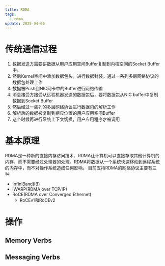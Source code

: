 ```yaml
---
title: RDMA
tags:
  - rdma
update: 2025-04-06
---
```

# 传统通信过程
1. 数据发送方需要讲数据从用户应用空间Buffer复制到内核空间的Socket Buffer中。
2. 然后Kernel空间中添加数据包头，进行数据封装。通过一系列多层网络协议的数据包处理工作
3. 数据被Push到NIC网卡中的Buffer进行网络传输
4. 消息接受方接受从远程机器发送的数据包后，要将数据包从NIC buffer中复制数据到Socket Buffer
5. 然后经过一些列的多层网络协议进行数据包的解析工作
6. 解析后的数据被复制到相应位置的用户应用空间Buffer
7. 这个时候再进行系统上下文切换，用户应用程序才被调用
# 基本原理
RDMA是一种新的直接内存访问技术，RDMA让计算机可以直接存取其他计算机的内存，而不需要经过处理器的处理。RDMA将数据从一个系统快速移动到远程系统的内存中，而不对操作系统造成任何影响。
目前支持RDMA的网络协议主要有三种
* InfiniBand(IB)
* iWARP(RDMA over TCP/IP)
* RoCE(RDMA over Converged Ethernet)
  * RoCEv1和RoCEv2
# 操作
## Memory Verbs
## Messaging Verbs